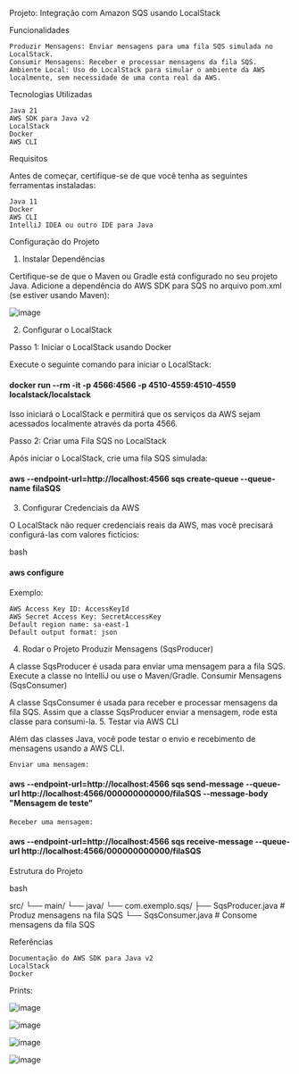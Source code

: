 Projeto: Integração com Amazon SQS usando LocalStack

Funcionalidades

    Produzir Mensagens: Enviar mensagens para uma fila SQS simulada no LocalStack.
    Consumir Mensagens: Receber e processar mensagens da fila SQS.
    Ambiente Local: Uso do LocalStack para simular o ambiente da AWS localmente, sem necessidade de uma conta real da AWS.

Tecnologias Utilizadas

    Java 21
    AWS SDK para Java v2
    LocalStack
    Docker
    AWS CLI

Requisitos

Antes de começar, certifique-se de que você tenha as seguintes ferramentas instaladas:

    Java 11
    Docker
    AWS CLI
    IntelliJ IDEA ou outro IDE para Java

Configuração do Projeto


1. Instalar Dependências

Certifique-se de que o Maven ou Gradle está configurado no seu projeto Java. Adicione a dependência do AWS SDK para SQS no arquivo pom.xml (se estiver usando Maven):

![image](https://github.com/user-attachments/assets/833446e0-ce50-41d7-82f1-4512976d7dea)


2. Configurar o LocalStack
   
Passo 1: Iniciar o LocalStack usando Docker

Execute o seguinte comando para iniciar o LocalStack:

#### docker run --rm -it -p 4566:4566 -p 4510-4559:4510-4559 localstack/localstack

Isso iniciará o LocalStack e permitirá que os serviços da AWS sejam acessados localmente através da porta 4566.

Passo 2: Criar uma Fila SQS no LocalStack

Após iniciar o LocalStack, crie uma fila SQS simulada:


#### aws --endpoint-url=http://localhost:4566 sqs create-queue --queue-name filaSQS

3. Configurar Credenciais da AWS

O LocalStack não requer credenciais reais da AWS, mas você precisará configurá-las com valores fictícios:

bash

#### aws configure

Exemplo:

    AWS Access Key ID: AccessKeyId
    AWS Secret Access Key: SecretAccessKey
    Default region name: sa-east-1
    Default output format: json
    

4. Rodar o Projeto
Produzir Mensagens (SqsProducer)

A classe SqsProducer é usada para enviar uma mensagem para a fila SQS. Execute a classe no IntelliJ ou use o Maven/Gradle.
Consumir Mensagens (SqsConsumer)

A classe SqsConsumer é usada para receber e processar mensagens da fila SQS. Assim que a classe SqsProducer enviar a mensagem, rode esta classe para consumi-la.
5. Testar via AWS CLI

Além das classes Java, você pode testar o envio e recebimento de mensagens usando a AWS CLI.

    Enviar uma mensagem:



#### aws --endpoint-url=http://localhost:4566 sqs send-message --queue-url http://localhost:4566/000000000000/filaSQS --message-body "Mensagem de teste"

    Receber uma mensagem:



#### aws --endpoint-url=http://localhost:4566 sqs receive-message --queue-url http://localhost:4566/000000000000/filaSQS

Estrutura do Projeto

bash

src/
 └── main/
     └── java/
         └── com.exemplo.sqs/
                 ├── SqsProducer.java  # Produz mensagens na fila SQS
                 └── SqsConsumer.java  # Consome mensagens da fila SQS



Referências

    Documentação do AWS SDK para Java v2
    LocalStack
    Docker





Prints:


![image](https://github.com/user-attachments/assets/a16cb375-305b-4188-b4d6-f92afa4b1111)

![image](https://github.com/user-attachments/assets/2e64cd4a-4800-4e5e-ba29-b3be71acd500)

![image](https://github.com/user-attachments/assets/c4b2a7db-d003-4597-bd41-53b4f21ddc86)

![image](https://github.com/user-attachments/assets/d9668bd6-156e-4cfa-930e-49bd6814903e)

